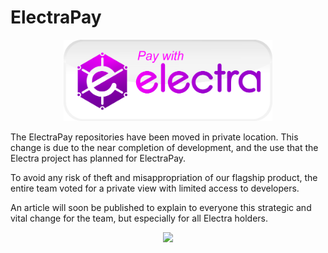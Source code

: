 # ElectraPay

<p align="center">
    <img src="https://raw.githubusercontent.com/Electra-project/Electra-Media-Kit/master/Merchant%20Buttons/Gradient/Pay%20with%20Electra/Pay%20medium.png"
        height="130">

The ElectraPay repositories have been moved in private location. This change is due to the near completion of development, and the use that the Electra project has planned for ElectraPay.

To avoid any risk of theft and misappropriation of our flagship product, the entire team voted for a private view with limited access to developers.

An article will soon be published to explain to everyone this strategic and vital change for the team, but especially for all Electra holders.


<p align="center">
    <img src="https://raw.githubusercontent.com/Electra-project/ElectraPay/master/ElectraPay.png">